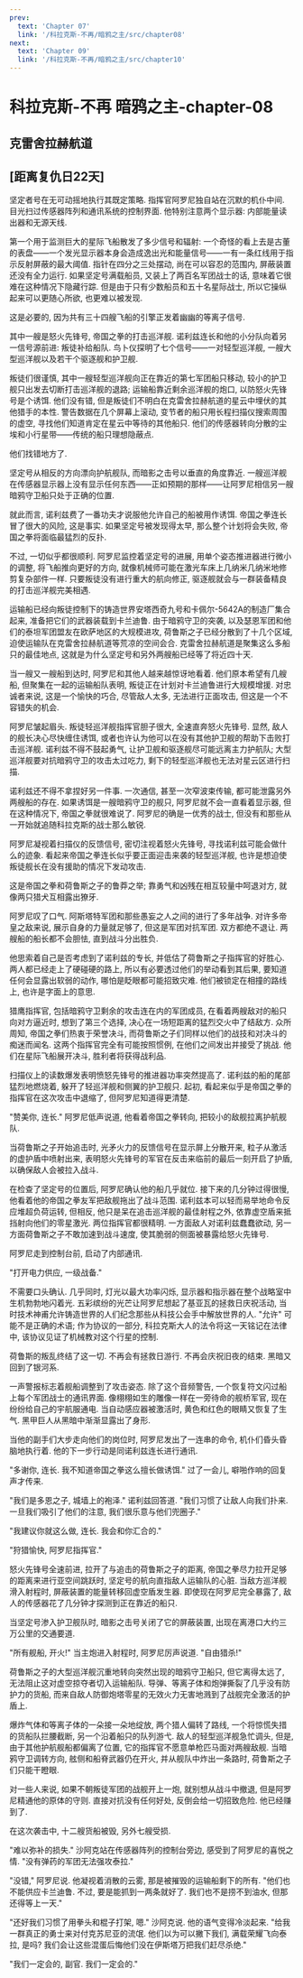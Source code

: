 ```yaml
---
prev:
  text: 'Chapter 07'
  link: '/科拉克斯-不再/暗鸦之主/src/chapter08'
next:
  text: 'Chapter 09'
  link: '/科拉克斯-不再/暗鸦之主/src/chapter10'
---
```


# 科拉克斯-不再 暗鸦之主-chapter-08

## 克雷舍拉赫航道

## [距离复仇日22天]

坚定者号在无可动摇地执行其既定策略. 指挥官阿罗尼独自站在沉默的机仆中间. 目光扫过传感器阵列和通讯系统的控制界面. 他特别注意两个显示器: 内部能量读出器和无源天线.

第一个用于监测巨大的星际飞船散发了多少信号和辐射: 一个奇怪的看上去是古董的表盘——一个发光显示器本身会造成逸出光和能量信号——一有一条红线用于指示反射屏蔽的最大阈值. 指针在四分之三处摆动, 尚在可以容忍的范围内, 屏蔽装置还没有全力运行. 如果坚定号满载船员, 又装上了两百名军团战士的话, 意味着它很难在这种情况下隐藏行踪. 但是由于只有少数船员和五十名星际战士, 所以它操纵起来可以更随心所欲, 也更难以被发现.

这是必要的, 因为共有三十四艘飞船的引擎正发着幽幽的等离子信号.

其中一艘是怒火先锋号, 帝国之拳的打击巡洋舰. 诺利兹连长和他的小分队向着另一信号源前进: 叛徒补给船队. 鸟卜仪探明了七个信号——一对轻型巡洋舰, 一艘大型巡洋舰以及若干个驱逐舰和护卫舰.

叛徒们很谨慎, 其中一艘轻型巡洋舰向正在靠近的第七军团船只移动, 较小的护卫舰只出发去切断打击巡洋舰的退路; 运输船靠近剩余巡洋舰的炮口, 以防怒火先锋号是个诱饵.  他们没有错, 但是叛徒们不明白在克雷舍拉赫航道的星云中埋伏的其他猎手的本性. 警告数据在几个屏幕上滚动, 变节者的船只用长程扫描仪搜索周围的虚空, 寻找他们知道肯定在星云中等待的其他船只. 他们的传感器转向分散的尘埃和小行星带——传统的船只理想隐蔽点.

他们找错地方了.

坚定号从相反的方向漂向护航舰队, 而暗影之击号以垂直的角度靠近. 一艘巡洋舰在传感器显示器上没有显示任何东西——正如预期的那样——让阿罗尼相信另一艘暗鸦守卫船只处于正确的位置.

就此而言, 诺利兹费了一番功夫才说服他允许自己的船被用作诱饵. 帝国之拳连长冒了很大的风险, 这是事实. 如果坚定号被发现得太早, 那么整个计划将会失败, 帝国之拳将面临最猛烈的反扑.

不过, 一切似乎都很顺利. 阿罗尼监控着坚定号的进展, 用单个姿态推进器进行微小的调整, 将飞船推向更好的方向, 就像机械师可能在激光车床上几纳米几纳米地修剪复杂部件一样. 只要叛徒没有进行重大的航向修正, 驱逐舰就会与一群装备精良的打击巡洋舰完美相遇.

运输船已经向叛徒控制下的铸造世界安塔西奇九号和卡佩尔-5642A的制造厂集合起来, 准备把它们的武器装载到卡兰迪鲁. 由于暗鸦守卫的突袭, 以及瑟恩军团和他们的泰坦军团盟友在欧萨地区的大规模进攻, 荷鲁斯之子已经分散到了十几个区域, 迫使运输队在克雷舍拉赫航道等荒凉的空间会合. 克雷舍拉赫航道是聚集这么多船只的最佳地点, 这就是为什么坚定号和另外两艘船已经等了将近四十天.

当一艘又一艘船到达时, 阿罗尼和其他人越来越惊讶地看着. 他们原本希望有几艘船, 但聚集在一起的运输船队表明, 叛徒正在计划对卡兰迪鲁进行大规模增援. 对忠诚者来说, 这是一个愉快的巧合, 尽管敌人太多, 无法进行正面攻击, 但这是一个不容错失的机会.

阿罗尼皱起眉头. 叛徒轻巡洋舰指挥官胆子很大, 全速直奔怒火先锋号. 显然, 敌人的舰长决心尽快缠住诱饵, 或者也许认为他可以在没有其他护卫舰的帮助下击败打击巡洋舰. 诺利兹不得不鼓起勇气, 让护卫舰和驱逐舰尽可能远离主力护航队; 大型巡洋舰要对抗暗鸦守卫的攻击太过吃力, 剩下的轻型巡洋舰也无法对星云区进行扫描.

诺利兹还不得不拿捏好另一件事. 一次通信, 甚至一次窄波束传输, 都可能泄露另外两艘船的存在. 如果诱饵是一艘暗鸦守卫的舰只, 阿罗尼就不会一直看着显示器, 但在这种情况下, 帝国之拳就很难说了. 阿罗尼的确是一优秀的战士, 但没有和那些从一开始就追随科拉克斯的战士那么敏锐.

阿罗尼凝视着扫描仪的反馈信号, 密切注视着怒火先锋号, 寻找诺利兹可能会做什么的迹象. 看起来帝国之拳连长似乎要正面迎击来袭的轻型巡洋舰, 也许是想迫使叛徒舰长在没有援助的情况下发动攻击.

这是帝国之拳和荷鲁斯之子的鲁莽之举; 靠勇气和凶残在相互较量中呵退对方, 就像两只猎犬互相露出獠牙.

阿罗尼叹了口气. 阿斯塔特军团和那些愚妄之人之间的进行了多年战争. 对许多帝皇之敌来说, 展示自身的力量就足够了, 但这是军团对抗军团. 双方都绝不退让. 两艘船的船长都不会胆怯, 直到战斗分出胜负.

他思索着自己是否考虑到了诺利兹的专长, 并低估了荷鲁斯之子指挥官的好胜心. 两人都已经走上了硬碰硬的路上, 所以有必要透过他们的举动看到其后果, 要知道任何会显露出软弱的动作, 哪怕是眨眼都可能招致灾难. 他们被锁定在相撞的路线上, 也许是字面上的意思.

猎鹰指挥官, 包括暗鸦守卫剩余的攻击连在内的军团成员, 在看着两艘敌对的船只向对方逼近时, 想到了第三个选择, 决心在一场短距离的猛烈交火中了结敌方. 众所周知, 帝国之拳们热衷于荣誉决斗, 而荷鲁斯之子们同样以他们的战技和对决斗的痴迷而闻名. 这两个指挥官完全有可能按照惯例, 在他们之间发出并接受了挑战. 他们在星际飞船展开决斗, 胜利者将获得战利品.

扫描仪上的读数爆发表明愤怒先锋号的推进器功率突然提高了. 诺利兹的船的尾部猛烈地燃烧着, 躲开了轻巡洋舰和侧翼的护卫舰只. 起初, 看起来似乎是帝国之拳的指挥官在这次攻击中退缩了, 但阿罗尼知道得更清楚.

"赞美你, 连长." 阿罗尼低声说道, 他看着帝国之拳转向, 把较小的敌舰拉离护航舰队.

当荷鲁斯之子开始追击时, 光矛火力的反馈信号在显示屏上分散开来, 粒子从激活的虚护盾中喷射出来, 表明怒火先锋号的军官在反击来临前的最后一刻开启了护盾, 以确保敌人会被拉入战斗.

在检查了坚定号的位置后, 阿罗尼确认他的船几乎就位. 接下来的几分钟过得很慢, 他看着他的帝国之拳友军把敌舰拖出了战斗范围. 诺利兹本可以轻而易举地命令反应堆超负荷运转, 但相反, 他只是呆在追击巡洋舰的最佳射程之外, 依靠虚空盾来抵挡射向他们的零星激光. 两位指挥官都很精明. 一方面敌人对诺利兹蠢蠢欲动, 另一方面荷鲁斯之子不敢加速到战斗速度, 使其脆弱的侧面被暴露给怒火先锋号.

阿罗尼走到控制台前, 启动了内部通讯.

"打开电力供应, 一级战备."

不需要口头确认. 几乎同时, 灯光以最大功率闪烁, 显示器和指示器在整个战略室中生机勃勃地闪着光. 五彩缤纷的光芒让阿罗尼想起了基亚瓦的拯救日庆祝活动, 当时技术神甫允许铸造世界的人们纪念那些从科技公会手中解放世界的人. "允许" 可能不是正确的术语; 作为协议的一部分, 科拉克斯大人的法令将这一天铭记在法律中, 该协议见证了机械教对这个行星的控制.

荷鲁斯的叛乱终结了这一切. 不再会有拯救日游行. 不再会庆祝旧夜的结束. 黑暗又回到了银河系.

一声警报标志着舰船调整到了攻击姿态. 除了这个音频警告, 一个恢复符文闪过船上每个军团战士的通讯界面. 像栩栩如生的雕像一样在一旁待命的舰桥军官, 现在纷纷给自己的宇航服通电. 当自动感应器被激活时, 黄色和红色的眼睛又恢复了生气. 黑甲巨人从黑暗中渐渐显露出了身形.

当他的副手们大步走向他们的岗位时, 阿罗尼发出了一连串的命令, 机仆们昏头昏脑地执行着. 他的下一步行动是同诺利兹连长进行通讯.

"多谢你, 连长. 我不知道帝国之拳这么擅长做诱饵." 过了一会儿, 噼啪作响的回复声才传来.

"我们是多恩之子, 城墙上的袍泽." 诺利兹回答道. "我们习惯了让敌人向我们扑来. 一旦我们吸引了他们的注意, 我们很乐意与他们兜圈子."

"我建议你就这么做, 连长. 我会和你汇合的."

"狩猎愉快, 阿罗尼指挥官."

怒火先锋号全速前进, 拉开了与追击的荷鲁斯之子的距离, 帝国之拳尽力拉开足够的距离来进行亚空间跳跃时, 坚定号的航向直指敌人运输队的心脏. 当敌方巡洋舰滑入射程时, 屏蔽装置的能量转移回虚空盾发生器. 即使现在阿罗尼完全暴露了, 敌人的传感器花了几分钟才探测到正在靠近的船只.

当坚定号渗入护卫舰队时, 暗影之击号关闭了它的屏蔽装置, 出现在离港口大约三万公里的交通要道.

"所有舰船, 开火!" 当主炮进入射程时, 阿罗尼厉声说道. "自由猎杀!"

荷鲁斯之子的大型巡洋舰沉重地转向突然出现的暗鸦守卫船只, 但它离得太远了, 无法阻止这对虚空掠夺者切入运输船队. 导弹、等离子体和炮弹撕裂了几乎没有防护力的货船, 而来自敌人防御炮塔零星的无效火力无害地溅到了战舰完全激活的护盾上.

爆炸气体和等离子体的一朵接一朵地绽放, 两个猎人偏转了路线, 一个将惊慌失措的货船队拦腰截断, 另一个沿着船只的队列游弋. 敌人的轻型巡洋舰急忙调头, 但是, 由于其他护航舰船都偏离了位置, 它的指挥官不愿意单枪匹马面对两艘敌舰. 当暗鸦守卫调转方向, 舷侧和船脊武器仍在开火, 并从舰队中炸出一条路时, 荷鲁斯之子们只能干瞪眼.

对一些人来说, 如果不朝叛徒军团的战舰开上一炮, 就别想从战斗中撤退, 但是阿罗尼精通他的原体的守则. 直接对抗没有任何好处, 反倒会给一切招致危险. 他已经赚到了.

在这次袭击中, 十二艘货船被毁, 另外七艘受损.

"难以弥补的损失." 沙阿克站在传感器阵列的控制台旁边, 感受到了阿罗尼的喜悦之情. "没有弹药的军团无法强攻泰拉."

"没错," 阿罗尼说. 他凝视着消散的云雾, 那是被摧毁的运输船剩下的所有. "他们也不能供应卡兰迪鲁. 不过, 要是能抓到一两条就好了. 我们也不是捞不到油水, 但那还得等上一天."

"还好我们习惯了用拳头和棍子打架, 嗯." 沙阿克说. 他的语气变得冷淡起来. "给我一群真正的勇士来对付克苏尼亚的流氓. 他们以为可以撇下我们, 满载荣耀飞向泰拉, 是吗? 我们会让这些混蛋后悔他们没在伊斯塔万把我们赶尽杀绝."

"我们一定会的, 副官. 我们一定会的."
